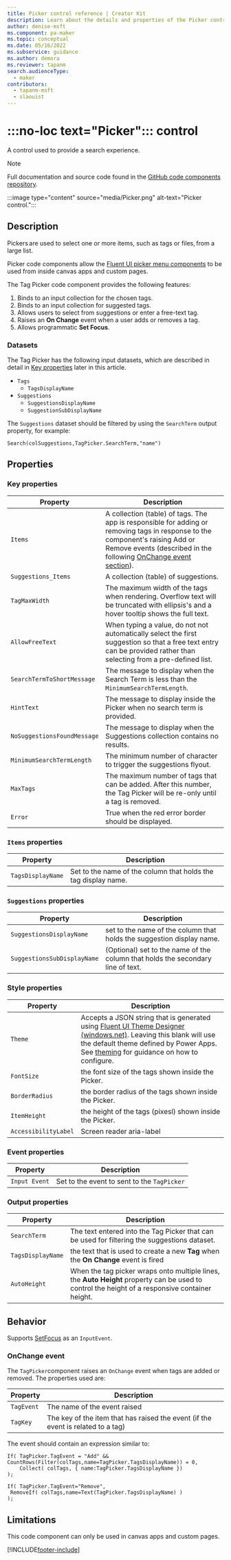 ```yaml
---
title: Picker control reference | Creator Kit
description: Learn about the details and properties of the Picker control in the Creator Kit.
author: denise-msft
ms.component: pa-maker
ms.topic: conceptual
ms.date: 05/16/2022
ms.subservice: guidance
ms.author: demora
ms.reviewer: tapanm
search.audienceType: 
  - maker
contributors:
  - tapanm-msft
  - slaouist
---
```


# :::no-loc text="Picker"::: control

A control used to provide a search experience.

> [!NOTE]
> Full documentation and source code found in the [GitHub code components repository](https://github.com/microsoft/powercat-code-components/tree/main/Picker).

:::image type="content" source="media/Picker.png" alt-text="Picker control.":::

## Description

Pickers are used to select one or more items, such as tags or files, from a large list.

Picker code components allow the [Fluent UI picker menu components](https://developer.microsoft.com/fluentui#/controls/web/Pickers) to be used from inside canvas apps and custom pages.

The Tag Picker code component provides the following features:

1. Binds to an input collection for the chosen tags.
1. Binds to an input collection for suggested tags.
1. Allows users to select from suggestions or enter a free-text tag.
1. Raises an **On Change** event when a user adds or removes a tag.
1. Allows programmatic **Set Focus**.

### Datasets

The Tag Picker has the following input datasets, which are described in detail in [Key properties](#key-properties) later in this article.

- `Tags` 
  - `TagsDisplayName` 
- `Suggestions` 
  - `SuggestionsDisplayName` 
  - `SuggestionSubDisplayName`

The `Suggestions` dataset should be filtered by using the `SearchTerm` output property, for example:

```powerapps-dot
Search(colSuggestions,TagPicker.SearchTerm,"name")
```

## Properties

### Key properties

| Property | Description |
| -------- | ----------- |
| `Items` | A collection (table) of tags. The app is responsible for adding or removing tags in response to the component's raising Add or Remove events (described in the following [OnChange event section](#onchange-event)). |
| `Suggestions_Items` | A collection (table) of suggestions. |
| `TagMaxWidth` | The maximum width of the tags when rendering. Overflow text will be truncated with ellipsis's and a hover tooltip shows the full text. |
| `AllowFreeText` | When typing a value, do not not automatically select the first suggestion so that a free text entry can be provided rather than selecting from a pre-defined list. |
| `SearchTermToShortMessage` | The message to display when the Search Term is less than the `MinimumSearchTermLength`.
| `HintText` | The message to display inside the Picker when no search term is provided. |
| `NoSuggestionsFoundMessage` | The message to display when the Suggestions collection contains no results. |
| `MinimumSearchTermLength` | The minimum number of character to trigger the suggestions flyout. |
| `MaxTags` | The maximum number of tags that can be added. After this number, the Tag Picker will be re-only until a tag is removed. |
| `Error` | True when the red error border should be displayed. |

### `Items` properties
| Property | Description |
| -------- | ----------- |
| `TagsDisplayName` | Set to the name of the column that holds the tag display name. |

### `Suggestions` properties
| Property | Description |
| -------- | ----------- |
| `SuggestionsDisplayName` | set to the name of the column that holds the suggestion display name. |
| `SuggestionsSubDisplayName` | (Optional) set to the name of the column that holds the secondary line of text. |

### Style properties
| Property | Description |
| -------- | ----------- |
| `Theme` | Accepts a JSON string that is generated using [Fluent UI Theme Designer (windows.net)](https://fabricweb.z5.web.core.windows.net/pr-deploy-site/refs/heads/master/theming-designer/). Leaving this blank will use the default theme defined by Power Apps. See [theming](theme.md) for guidance on how to configure. |
| `FontSize` | the font size of the tags shown inside the Picker. |
| `BorderRadius` | the border radius of the tags shown inside the Picker. |
| `ItemHeight` | the height of the tags (pixesl) shown inside the Picker. |
| `AccessibilityLabel` | Screen reader aria-label |

### Event properties
| Property | Description |
| -------- | ----------- |
| `Input Event` | Set to the event to sent to the `TagPicker` |

### Output properties
| Property | Description |
| -------- | ----------- |
| `SearchTerm` | The text entered into the Tag Picker that can be used for filtering the suggestions dataset. |
| `TagsDisplayName` | the text that is used to create a new **Tag** when the **On Change** event is fired |
| `AutoHeight` | When the tag picker wraps onto multiple lines, the **Auto Height** property can be used to control the height of a responsive container height. |

## Behavior

Supports [SetFocus](setfocus.md) as an `InputEvent`.

### OnChange event

The `TagPicker`component raises an `OnChange` event when tags are added or removed. The properties used are:

| Property | Description |
| -------- | ----------- |
| `TagEvent` | The name of the event raised |
| `TagKey` | The key of the item that has raised the event (if the event is related to a tag) |

The event should contain an expression similar to:

```powerapps-dot
If( TagPicker.TagEvent = "Add" && CountRows(Filter(colTags,name=TagPicker.TagsDisplayName)) = 0,
    Collect( colTags, { name:TagPicker.TagsDisplayName })
);

If( TagPicker.TagEvent="Remove",
 RemoveIf( colTags,name=Text(TagPicker.TagsDisplayName) )
);
```

## Limitations

This code component can only be used in canvas apps and custom pages.

[!INCLUDE[footer-include](../../includes/footer-banner.md)]
